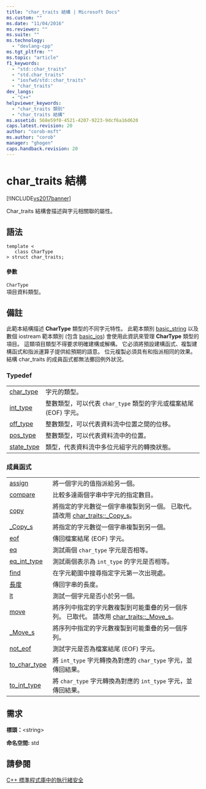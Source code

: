 ```yaml
---
title: "char_traits 結構 | Microsoft Docs"
ms.custom: ""
ms.date: "11/04/2016"
ms.reviewer: ""
ms.suite: ""
ms.technology: 
  - "devlang-cpp"
ms.tgt_pltfrm: ""
ms.topic: "article"
f1_keywords: 
  - "std::char_traits"
  - "std.char_traits"
  - "iosfwd/std::char_traits"
  - "char_traits"
dev_langs: 
  - "C++"
helpviewer_keywords: 
  - "char_traits 類別"
  - "char_traits 結構"
ms.assetid: 568e59f0-4521-4207-9223-9dcf6a16d620
caps.latest.revision: 20
author: "corob-msft"
ms.author: "corob"
manager: "ghogen"
caps.handback.revision: 20
---
```

# char_traits 結構
[!INCLUDE[vs2017banner](../assembler/inline/includes/vs2017banner.md)]

Char\_traits 結構會描述與字元相關聯的屬性。  
  
## 語法  
  
```  
template <  
   class CharType  
> struct char_traits;  
```  
  
#### 參數  
 `CharType`  
 項目資料類型。  
  
## 備註  
 此範本結構描述 **CharType** 類型的不同字元特性。  此範本類別 [basic\_string](../standard-library/basic-string-class.md) 以及數個 iostream 範本類別 \(包含 [basic\_ios](../standard-library/basic-ios-class.md)\) 會使用此資訊來管理 **CharType** 類型的項目。  這類項目類型不得要求明確建構或解構。  它必須將預設建構函式、複製建構函式和指派運算子提供給預期的語意。  位元複製必須具有和指派相同的效果。  結構 char\_traits 的成員函式都無法擲回例外狀況。  
  
### Typedef  
  
|||  
|-|-|  
|[char\_type](../Topic/char_traits::char_type.md)|字元的類型。|  
|[int\_type](../Topic/char_traits::int_type.md)|整數類型，可以代表 `char_type` 類型的字元或檔案結尾 \(EOF\) 字元。|  
|[off\_type](../Topic/char_traits::off_type.md)|整數類型，可以代表資料流中位置之間的位移。|  
|[pos\_type](../Topic/char_traits::pos_type.md)|整數類型，可以代表資料流中的位置。|  
|[state\_type](../Topic/char_traits::state_type.md)|類型，代表資料流中多位元組字元的轉換狀態。|  
  
### 成員函式  
  
|||  
|-|-|  
|[assign](../Topic/char_traits::assign.md)|將一個字元的值指派給另一個。|  
|[compare](../Topic/char_traits::compare.md)|比較多達兩個字串中字元的指定數目。|  
|[copy](../Topic/char_traits::copy.md)|將指定的字元數從一個字串複製到另一個。  已取代。  請改用 [char\_traits::\_Copy\_s](../Topic/char_traits::_Copy_s.md)。|  
|[\_Copy\_s](../Topic/char_traits::_Copy_s.md)|將指定的字元數從一個字串複製到另一個。|  
|[eof](../Topic/char_traits::eof.md)|傳回檔案結尾 \(EOF\) 字元。|  
|[eq](../Topic/char_traits::eq.md)|測試兩個 `char_type` 字元是否相等。|  
|[eq\_int\_type](../Topic/char_traits::eq_int_type.md)|測試兩個表示為 `int_type` 的字元是否相等。|  
|[find](../Topic/char_traits::find.md)|在字元範圍中搜尋指定字元第一次出現處。|  
|[長度](../Topic/char_traits::length.md)|傳回字串的長度。|  
|[lt](../Topic/char_traits::lt.md)|測試一個字元是否小於另一個。|  
|[move](../Topic/char_traits::move.md)|將序列中指定的字元數複製到可能重疊的另一個序列。  已取代。  請改用 [char\_traits::\_Move\_s](../Topic/char_traits::_Move_s.md)。|  
|[\_Move\_s](../Topic/char_traits::_Move_s.md)|將序列中指定的字元數複製到可能重疊的另一個序列。|  
|[not\_eof](../Topic/char_traits::not_eof.md)|測試字元是否為檔案結尾 \(EOF\) 字元。|  
|[to\_char\_type](../Topic/char_traits::to_char_type.md)|將 `int_type` 字元轉換為對應的 `char_type` 字元，並傳回結果。|  
|[to\_int\_type](../Topic/char_traits::to_int_type.md)|將 `char_type` 字元轉換為對應的 `int_type` 字元，並傳回結果。|  
  
## 需求  
 **標頭：**\<string\>  
  
 **命名空間:** std  
  
## 請參閱  
 [C\+\+ 標準程式庫中的執行緒安全](../standard-library/thread-safety-in-the-cpp-standard-library.md)